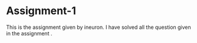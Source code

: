 # Assignment-1
This is the assignment given by ineuron. I have solved all the question given in the assignment .
